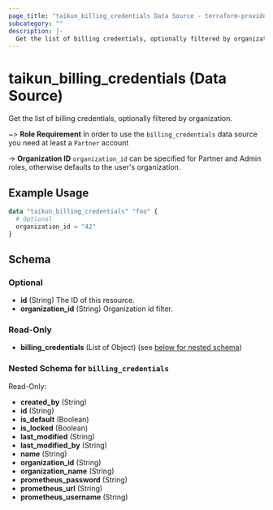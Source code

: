 ```yaml
---
page_title: "taikun_billing_credentials Data Source - terraform-provider-taikun"
subcategory: ""
description: |-
  Get the list of billing credentials, optionally filtered by organization.
---
```


# taikun_billing_credentials (Data Source)

Get the list of billing credentials, optionally filtered by organization.

~> **Role Requirement** In order to use the `billing_credentials` data source you need at least a `Partner` account

-> **Organization ID** `organization_id` can be specified for Partner and Admin roles, otherwise defaults to the user's
organization.

## Example Usage

```terraform
data "taikun_billing_credentials" "foo" {
  # Optional
  organization_id = "42"
}
```

<!-- schema generated by tfplugindocs -->
## Schema

### Optional

- **id** (String) The ID of this resource.
- **organization_id** (String) Organization id filter.

### Read-Only

- **billing_credentials** (List of Object) (see [below for nested schema](#nestedatt--billing_credentials))

<a id="nestedatt--billing_credentials"></a>
### Nested Schema for `billing_credentials`

Read-Only:

- **created_by** (String)
- **id** (String)
- **is_default** (Boolean)
- **is_locked** (Boolean)
- **last_modified** (String)
- **last_modified_by** (String)
- **name** (String)
- **organization_id** (String)
- **organization_name** (String)
- **prometheus_password** (String)
- **prometheus_url** (String)
- **prometheus_username** (String)


